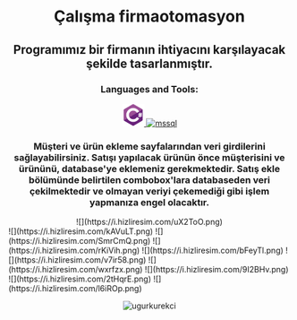 <h1 align="center">Çalışma firmaotomasyon</h1>
<h2 align="center">Programımız bir firmanın ihtiyacını karşılayacak şekilde tasarlanmıştır.</h2>
<h3 align="center">Languages and Tools:</h3>
<p align="center"> <a href="https://www.w3schools.com/cs/" target="_blank"> <img src="https://raw.githubusercontent.com/devicons/devicon/master/icons/csharp/csharp-original.svg" alt="csharp" width="40" height="40"/> </a> <a href="https://www.microsoft.com/en-us/sql-server" target="_blank"> <img src="https://cdn.worldvectorlogo.com/logos/microsoft-sql-server.svg" alt="mssql" width="40" height="40"/> </a> </p>



<h3 align="center"> Müşteri ve ürün ekleme sayfalarından veri girdilerini sağlayabilirsiniz. Satışı yapılacak ürünün önce müşterisini ve ürününü, database'ye eklemeniz gerekmektedir. Satış ekle bölümünde belirtilen combobox'lara databaseden veri çekilmektedir ve olmayan veriyi çekemediği gibi işlem yapmanıza engel olacaktır. </h3>

<div align="center">![](https://i.hizliresim.com/uX2ToO.png) </div>
![](https://i.hizliresim.com/kAVuLT.png)
![](https://i.hizliresim.com/SmrCmQ.png)
![](https://i.hizliresim.com/rKiVih.png)
![](https://i.hizliresim.com/bFeyTl.png)
![](https://i.hizliresim.com/v7ir58.png)
![](https://i.hizliresim.com/wxrfzx.png)
![](https://i.hizliresim.com/9I2BHv.png)
![](https://i.hizliresim.com/2tHqrE.png)
![](https://i.hizliresim.com/l6iROp.png) 








<p align="center"> <img src="https://komarev.com/ghpvc/?username=ugurkurekci&label=Profile%20views&color=0e75b6&style=flat" alt="ugurkurekci" /> </p>
